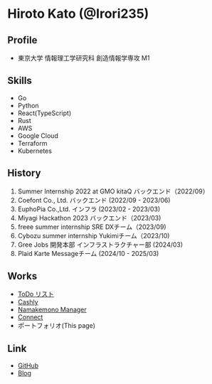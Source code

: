 # Hiroto Kato (@Irori235)

## Profile
- 東京大学 情報理工学研究科 創造情報学専攻 M1

## Skills

- Go
- Python
- React(TypeScript)
- Rust
- AWS
- Google Cloud
- Terraform
- Kubernetes


## History
1. Summer Internship 2022 at GMO kitaQ バックエンド（2022/09）
1. Coefont Co., Ltd. バックエンド (2022/09 - 2023/06) <br />
1. EuphoPia Co.,Ltd. インフラ (2023/02 - 2023/03) <br />
1. Miyagi Hackathon 2023 バックエンド（2023/03) <br />
1. freee summer internship SRE DXチーム（2023/09) <br />
1. Cybozu summer internship Yukimiチーム（2023/10) <br />
1. Gree Jobs 開発本部 インフラストラクチャー部 (2024/03) <br />
1. Plaid Karte Messageチーム (2024/10 - 2025/03)

## Works

- [ToDo リスト](https://github.com/Irori235/ToDoList-Server)
- [Cashly](https://cashly.apps.irori235.dev)
- [Namakemono Manager](https://kmnz.apps.irori235.dev)
- [Connect](https://connect.irori235.dev)
- ポートフォリオ(This page)


## Link

- [GitHub](https://github.com/Irori235)
- [Blog](https://trap.jp/author/irori/)
